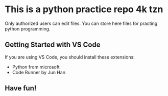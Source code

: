 # This is a python practice repo 4k tzn

Only authorized users can edit files. You can store here files for practing python programming.

## Getting Started with VS Code

If you are using VS Code, you should install these extensions:

* Python from microsoft
* Code Runner by Jun Han

## Have fun!